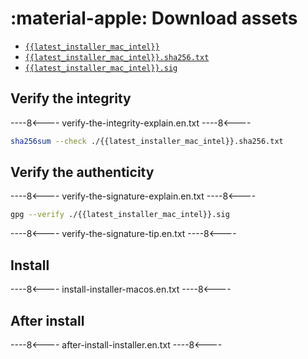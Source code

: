 # :material-apple: Download assets
    
* [`{{latest_installer_mac_intel}}`](https://github.com/selfcustody/krux-installer/releases/download/{{latest_installer}}/{{latest_installer_mac_intel}})
* [`{{latest_installer_mac_intel}}.sha256.txt`](https://github.com/selfcustody/krux-installer/releases/download/{{latest_installer}}/{{latest_installer_mac_intel}}.sha256.txt)
* [`{{latest_installer_mac_intel}}.sig`](https://github.com/selfcustody/krux-installer/releases/download/{{latest_installer}}/{{latest_installer_mac_intel}}.sig)

## Verify the integrity

----8<----
verify-the-integrity-explain.en.txt
----8<----

```bash
sha256sum --check ./{{latest_installer_mac_intel}}.sha256.txt
```

## Verify the authenticity

----8<----
verify-the-signature-explain.en.txt
----8<----

```bash
gpg --verify ./{{latest_installer_mac_intel}}.sig
```

----8<----
verify-the-signature-tip.en.txt
----8<----

## Install

----8<----
install-installer-macos.en.txt
----8<----

## After install

----8<----
after-install-installer.en.txt
----8<----
